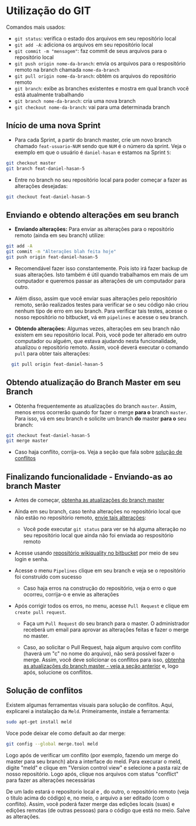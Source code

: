 # Utilização do GIT

Comandos mais usados:

- `git status`: verifica o estado dos arquivos em seu repositório local
- `git add -A`: adiciona os arquivos em seu repositório local
- `git commit -m "mensagem"`: faz commit de seus arquivos para o repositório local
- `git push origin nome-da-branch`: envia os arquivos para o respositório remoto na branch chamada `nome-da-branch`
- `git pull origin nome-da-branch`: obtém os arquivos do repositório remoto
- `git branch`: exibe as branches existentes e mostra em qual branch você está atualmente trabalhando
- `git branch nome-da-branch`: cria uma nova branch
- `git checkout nome-da-branch`: vai para uma determinada branch

## Início de uma nova Sprint
- Para cada Sprint, a partir do branch master, crie um novo branch chamado `feat-usuario-NUM` sendo que `NUM` é o número da sprint.
Veja o exemplo em que o usuário é `daniel-hasan` e estamos na Sprint `5`:
```bash
git checkout master
git branch feat-daniel-hasan-5
```
- Entre no branch no seu repositório local para poder começar a fazer as alterações desejadas:
```bash
git checkout feat-daniel-hasan-5
```

## Enviando e obtendo alterações em seu branch

- **Enviando alterações:** Para enviar as alterações para o repositório remoto (ainda em seu branch) utilize:
```bash
git add -A
git commit -m "Alterações blah feita hoje"
git push origin feat-daniel-hasan-5
```

- Recomendável fazer isso constantemente. Pois isto irá fazer backup de suas alterações. Isto também é útil quando trabalhamos em mais de um computador e queremos passar as alterações de um computador para outro.
- Além disso, assim que você enviar suas alterações pelo repositório remoto, serão realizados testes para verificar se o seu código não criou nenhum tipo de erro em seu branch. Para verificar  tais testes, acesse o nosso repositório no bitbucket, vá em `pipelines` e acesse o seu branch.

- **Obtendo alterações:** Algumas vezes, alterações em seu branch não existem em seu repositório local. Pois, você
pode ter alterado em outro computador ou alguém, que estava ajudando nesta funcionalidade,
atualizou o repositório remoto. Assim, você deverá executar o comando `pull` para obter tais alterações:

```bash
  git pull origin feat-daniel-hasan-5
```

## Obtendo atualização do Branch Master em seu Branch
- Obtenha frequentemente as atualizações do branch `master`. Assim,
menos erros ocorrerão quando for fazer o merge **para o** branch `master`. Para isso, vá em seu branch e solicite um branch **do** master **para o** seu branch:
```bash
git checkout feat-daniel-hasan-5
git merge master
```
  - Caso haja conflito, corrija-os. Veja a seção que fala sobre [solução de conflitos](#markdown-header-solucao-de-conflitos)


## Finalizando funcionalidade - Enviando-as ao branch Master

- Antes de começar, [obtenha as atualizações do branch master](#markdown-header-obtendo-atualizacao-do-branch-master-em-seu-branch)
- Ainda em seu branch, caso tenha alterações no repositório local que não estão no repositório remoto, [envie tais alterações](#markdown-header-enviando-e-obtendo-alteracoes-em-seu-branch):
    - Você pode executar `git status` para ver se há alguma alteração no seu repositório local que ainda não foi enviada ao respositório remoto

- Acesse usando [repositório wikiquality no bitbucket](https://bitbucket.org/daniel-hasan/wiki-quality) por meio de seu login e senha.
- Acesse o menu `Pipelines` clique em seu branch e veja se
o repositório foi construído com sucesso
  - Caso haja erros na construção do repositório, veja o erro o que ocorreu, corrija-o e envie as alterações

- Após corrigir todos os erros, no menu, acesse `Pull Request` e clique em `create pull request`.

  - Faça um `Pull Request` do seu branch para o master. O administrador receberá um email para aprovar as alterações
  feitas e fazer o merge no master.

  - Caso, ao solicitar o Pull Request, haja algum arquivo com conflito (haverá um "c" no nome do arquivo), não será possível fazer o merge. Assim, você deve solicionar os conflitos para isso, [obtenha as atualizações do branch master - veja a seção anterior](#markdown-header-obtendo-atualizacao-do-branch-master-em-seu-branch) e, logo após, solucione os conflitos.

## Solução de conflitos

Existem algumas ferramentas visuais para solução de conflitos. Aqui, explicarei a instalação da `Meld`. Primeiramente, instale a ferramenta:
```bash
sudo apt-get install meld
```

Voce pode deixar ele como default ao dar merge: 
```bash
git config --global merge.tool meld
```
Logo após de verificar um conflito (por exemplo, fazendo um merge do master para seu branch) abra a interface do meld. 
Para execurar o meld, digite "meld" e  clique em "Version control view" e selecione a pasta raiz de nosso repositório. 
Logo após, clique nos arquivos com status "conflict" para fazer as alterações necessárias

De um lado estará o repositorio local e , do outro, o repositório remoto (veja o titulo acima do código) e, no meio, o arquivo a ser editado (com o conflito). Assim, você poderá fazer merge das edições locais (suas) e edições remotas (de outras pessoas) para o código que está no meio.
Salve as alterações.
